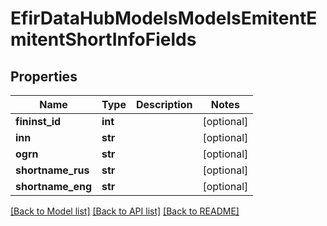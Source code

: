# EfirDataHubModelsModelsEmitentEmitentShortInfoFields

## Properties
Name | Type | Description | Notes
------------ | ------------- | ------------- | -------------
**fininst_id** | **int** |  | [optional] 
**inn** | **str** |  | [optional] 
**ogrn** | **str** |  | [optional] 
**shortname_rus** | **str** |  | [optional] 
**shortname_eng** | **str** |  | [optional] 

[[Back to Model list]](../README.md#documentation-for-models) [[Back to API list]](../README.md#documentation-for-api-endpoints) [[Back to README]](../README.md)

